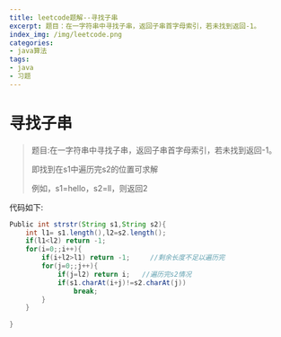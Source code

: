 ```yaml
---
title: leetcode题解--寻找子串
excerpt: 题目：在一字符串中寻找子串，返回子串首字母索引，若未找到返回-1。
index_img: /img/leetcode.png
categories:
- java算法
tags:
- java
- 习题
---
```


# 寻找子串

> 题目:在一字符串中寻找子串，返回子串首字母索引，若未找到返回-1。
>
> 即找到在s1中遍历完s2的位置可求解
>
> 例如，s1=hello，s2=ll，则返回2

代码如下:

```java
Public int strstr(String s1,String s2){
    int l1= s1.length(),l2=s2.length();
    if(l1<l2) return -1;
    for(i=0;;i++){
        if(i+l2>l1) return -1;     //剩余长度不足以遍历完
        for(j=0;;j++){
            if(j=l2) return i;   //遍历完s2情况
            if(s1.charAt(i+j)!=s2.charAt(j))
                break;
        }
    }
    
}
```

